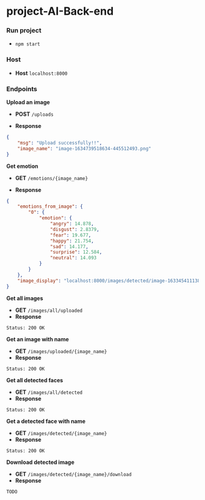 # project-AI-Back-end

### Run project
- ``npm start``

### Host
- **Host** ``localhost:8000``

### Endpoints

**Upload an image**

- **POST**  ``/uploads``

- **Response**
```json
{
    "msg": "Upload successfully!!",
    "image_name": "image-1634739518634-445512493.png"
}
```


**Get emotion**

- **GET** ``/emotions/{image_name}``

- **Response**
```json
{
    "emotions_from_image": {
        "0": {
            "emotion": {
                "angry": 14.878,
                "disgust": 2.8379,
                "fear": 19.677,
                "happy": 21.754,
                "sad": 14.177,
                "surprise": 12.584,
                "neutral": 14.093
            }
        }
    },
    "image_display": "localhost:8000/images/detected/image-1633454111387-151761211.jpg"
}
```

**Get all images**
- **GET** ``/images/all/uploaded``
- **Response**
```text
Status: 200 OK
```

**Get an image with name**
- **GET** ``/images/uploaded/{image_name}``
- **Response** 
```text
Status: 200 OK
```

**Get all detected faces**
- **GET** ``/images/all/detected``
- **Response**
```text
Status: 200 OK
```

**Get a detected face with name**
- **GET** ``/images/detected/{image_name}``
- **Response** 
```text
Status: 200 OK
```

**Download detected image**
- **GET** ``/images/detected/{image_name}/download``
- **Response**
```text
TODO
```
